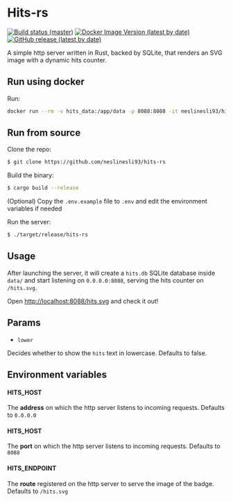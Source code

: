 # Hits-rs

<a href="https://github.com/neslinesli93/hits-rs/actions"><img src="https://img.shields.io/github/workflow/status/neslinesli93/hits-rs/CI/master" alt="Build status (master)" /></a></div>
<a href="https://hub.docker.com/r/neslinesli93/hits-rs/tags"><img src="https://img.shields.io/docker/v/neslinesli93/hits-rs" alt="Docker Image Version (latest by date)" /></a></div>
<a href="https://github.com/neslinesli93/hits-rs/releases"><img src="https://img.shields.io/github/v/release/neslinesli93/hits-rs" alt="GitHub release (latest by date)" /></a></div>

A simple http server written in Rust, backed by SQLite, that renders an SVG image with a dynamic hits counter.

## Run using docker

Run:

```bash
docker run --rm -v hits_data:/app/data -p 8088:8088 -it neslinesli93/hits-rs
```

## Run from source

Clone the repo:

```bash
$ git clone https://github.com/neslinesli93/hits-rs
```

Build the binary:

```bash
$ cargo build --release
```

(Optional) Copy the `.env.example` file to `.env` and edit the environment variables if needed

Run the server:

```bash
$ ./target/release/hits-rs
```

## Usage

After launching the server, it will create a `hits.db` SQLite database inside `data/` and start listening on `0.0.0.0:8088`, serving the hits counter on `/hits.svg`.

Open [http://localhost:8088/hits.svg](http://localhost:8088/hits.svg) and check it out!

## Params

- `lower`

Decides whether to show the `hits` text in lowercase. Defaults to false.

## Environment variables

#### HITS_HOST

The **address** on which the http server listens to incoming requests. Defaults to `0.0.0.0`

#### HITS_HOST

The **port** on which the http server listens to incoming requests. Defaults to `8088`

#### HITS_ENDPOINT

The **route** registered on the http server to serve the image of the badge. Defaults to `/hits.svg`
